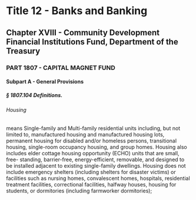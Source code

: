 
# Title 12 - Banks and Banking
## Chapter XVIII - Community Development Financial Institutions Fund, Department of the Treasury
### PART 1807 - CAPITAL MAGNET FUND
#### Subpart A - General Provisions
##### § 1807.104 Definitions.
###### Housing

means Single-family and Multi-family residential units including, but not limited to, manufactured housing and manufactured housing lots, permanent housing for disabled and/or homeless persons, transitional housing, single-room occupancy housing, and group homes. Housing also includes elder cottage housing opportunity (ECHO) units that are small, free- standing, barrier-free, energy-efficient, removable, and designed to be installed adjacent to existing single-family dwellings. Housing does not include emergency shelters (including shelters for disaster victims) or facilities such as nursing homes, convalescent homes, hospitals, residential treatment facilities, correctional facilities, halfway houses, housing for students, or dormitories (including farmworker dormitories);
